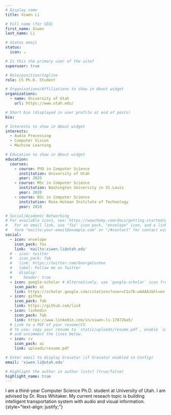 ```yaml
---
# Display name
title: Xiwen Li

# Full name (for SEO)
first_name: Xiwen
last_name: Li

# Status emoji
status:
  icon: ☕️

# Is this the primary user of the site?
superuser: true

# Role/position/tagline
role: CS Ph.D. Student 

# Organizations/Affiliations to show in About widget
organizations:
  - name: University of Utah
    url: https://www.utah.edu/

# Short bio (displayed in user profile at end of posts)
bio: 

# Interests to show in About widget
interests:
  - Audio Processing
  - Computer Vision
  - Machine Learning

# Education to show in About widget
education:
  courses:
    - course: PhD in Computer Science
      institution: University of Utah
      year: 2025 
    - course: MSc in Computer Science
      institution: Washington University in St.Louis
      year: 2020
    - course: BSc in Computer Science
      institution: Rose-Hulman Institute of Technology
      year: 2018

# Social/Academic Networking
# For available icons, see: https://wowchemy.com/docs/getting-started/page-builder/#icons
#   For an email link, use "fas" icon pack, "envelope" icon, and a link in the
#   form "mailto:your-email@example.com" or "/#contact" for contact widget.
social:
  - icon: envelope
    icon_pack: fas
    link: 'mailto:xiwen.li@utah.edu'
  # - icon: twitter
  #   icon_pack: fab
  #   link: https://twitter.com/GeorgeCushen
  #   label: Follow me on Twitter
  #   display:
  #     header: true
  - icon: google-scholar # Alternatively, use `google-scholar` icon from `ai` icon pack
    icon_pack: ai
    link: https://scholar.google.com/citations?user=C1u7b-wAAAAJ&hl=en
  - icon: github
    icon_pack: fab
    link: https://github.com/lix4
  - icon: linkedin
    icon_pack: fab
    link: https://www.linkedin.com/in/xiwen-li-17872ba5/
  # Link to a PDF of your resume/CV.
  # To use: copy your resume to `static/uploads/resume.pdf`, enable `ai` icons in `params.yaml`,
  # and uncomment the lines below.
  - icon: cv
    icon_pack: ai
    link: uploads/resume.pdf

# Enter email to display Gravatar (if Gravatar enabled in Config)
email: 'xiwen.li@utah.edu'

# Highlight the author in author lists? (true/false)
highlight_name: true
---
```


I am a third-year Computer Science Ph.D. student at University of Utah. I am advised by Dr. Ross Whitaker. My current reseach topic is building intelligent transportation system with audio and visual information.
{style="text-align: justify;"}
